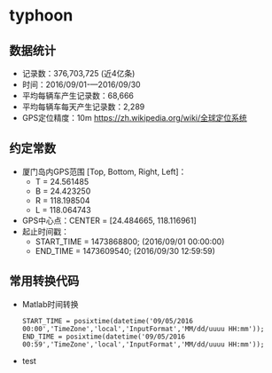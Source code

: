 # typhoon

## 数据统计
- 记录数：376,703,725 (近4亿条)
- 时间：2016/09/01-—2016/09/30
- 平均每辆车产生记录数：68,666
- 平均每辆车每天产生记录数：2,289
- GPS定位精度：10m https://zh.wikipedia.org/wiki/全球定位系统

## 约定常数
- 厦门岛内GPS范围 [Top, Bottom, Right, Left]： 
  - T = 24.561485
  - B = 24.423250
  - R = 118.198504
  - L = 118.064743
- GPS中心点：CENTER = [24.484665, 118.116961]
- 起止时间戳：
  - START_TIME = 1473868800; (2016/09/01 00:00:00)
  - END_TIME = 1473609540; (2016/09/30 12:59:59)

## 常用转换代码
- Matlab时间转换

    ```
    START_TIME = posixtime(datetime('09/05/2016 00:00','TimeZone','local','InputFormat','MM/dd/uuuu HH:mm')); 
    END_TIME = posixtime(datetime('09/05/2016 00:59','TimeZone','local','InputFormat','MM/dd/uuuu HH:mm'));
    ```
- test
